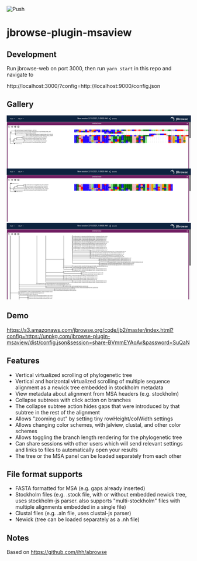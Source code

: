 ![Push](https://github.com/GMOD/jbrowse-plugin-msaview/workflows/Push/badge.svg)

# jbrowse-plugin-msaview

## Development

Run jbrowse-web on port 3000, then run `yarn start` in this repo and navigate
to

http://localhost:3000/?config=http://localhost:9000/config.json

## Gallery

![](img/1.png)
![](img/2.png)

## Demo

https://s3.amazonaws.com/jbrowse.org/code/jb2/master/index.html?config=https://unpkg.com/jbrowse-plugin-msaview/dist/config.json&session=share-BVmmEYAoAv&password=SuQaN

## Features

- Vertical virtualized scrolling of phylogenetic tree
- Vertical and horizontal virtualized scrolling of multiple sequence alignment
  as a newick tree embedded in stockholm metadata
- View metadata about alignment from MSA headers (e.g. stockholm)
- Collapse subtrees with click action on branches
- The collapse subtree action hides gaps that were introduced by that subtree
  in the rest of the alignment
- Allows "zooming out" by setting tiny rowHeight/colWidth settings
- Allows changing color schemes, with jalview, clustal, and other color schemes
- Allows toggling the branch length rendering for the phylogenetic tree
- Can share sessions with other users which will send relevant settings and
  links to files to automatically open your results
- The tree or the MSA panel can be loaded separately from each other

## File format supports

- FASTA formatted for MSA (e.g. gaps already inserted)
- Stockholm files (e.g. .stock file, with or without embedded newick tree, uses
  stockholm-js parser. also supports "multi-stockholm" files with multiple
  alignments embedded in a single file)
- Clustal files (e.g. .aln file, uses clustal-js parser)
- Newick (tree can be loaded separately as a .nh file)

## Notes

Based on https://github.com/ihh/abrowse
